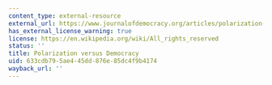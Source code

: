 ```yaml
---
content_type: external-resource
external_url: https://www.journalofdemocracy.org/articles/polarization-versus-democracy/
has_external_license_warning: true
license: https://en.wikipedia.org/wiki/All_rights_reserved
status: ''
title: Polarization versus Democracy
uid: 633cdb79-5ae4-45dd-876e-85dc4f9b4174
wayback_url: ''
---
```

